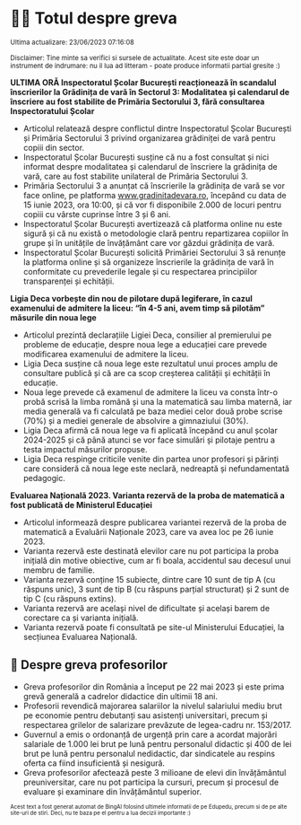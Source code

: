 # 👩‍🏫 Totul despre greva
<sub>Ultima actualizare: 23/06/2023 07:16:08</sub>

<sub>Disclaimer: Tine minte sa verifici si sursele de actualitate. Acest site este doar un instrument de indrumare: nu il lua ad litteram - poate produce informatii partial gresite :)</sub>

**ULTIMA ORĂ Inspectoratul Școlar București reacționează în scandalul înscrierilor la Grădinița de vară în Sectorul 3: Modalitatea și calendarul de înscriere au fost stabilite de Primăria Sectorului 3, fără consultarea Inspectoratului Școlar**

- Articolul relatează despre conflictul dintre Inspectoratul Școlar București și Primăria Sectorului 3 privind organizarea grădiniței de vară pentru copiii din sector.
- Inspectoratul Școlar București susține că nu a fost consultat și nici informat despre modalitatea și calendarul de înscriere la grădinița de vară, care au fost stabilite unilateral de Primăria Sectorului 3.
- Primăria Sectorului 3 a anunțat că înscrierile la grădinița de vară se vor face online, pe platforma www.gradinitadevara.ro, începând cu data de 15 iunie 2023, ora 10:00, și că vor fi disponibile 2.000 de locuri pentru copiii cu vârste cuprinse între 3 și 6 ani.
- Inspectoratul Școlar București avertizează că platforma online nu este sigură și că nu există o metodologie clară pentru repartizarea copiilor în grupe și în unitățile de învățământ care vor găzdui grădinița de vară.
- Inspectoratul Școlar București solicită Primăriei Sectorului 3 să renunțe la platforma online și să organizeze înscrierile la grădinița de vară în conformitate cu prevederile legale și cu respectarea principiilor transparenței și echității.

**Ligia Deca vorbește din nou de pilotare după legiferare, în cazul examenului de admitere la liceu: “în 4-5 ani, avem timp să pilotăm” măsurile din noua lege**

- Articolul prezintă declarațiile Ligiei Deca, consilier al premierului pe probleme de educație, despre noua lege a educației care prevede modificarea examenului de admitere la liceu.
- Ligia Deca susține că noua lege este rezultatul unui proces amplu de consultare publică și că are ca scop creșterea calității și echității în educație.
- Noua lege prevede că examenul de admitere la liceu va consta într-o probă scrisă la limba română și una la matematică sau limba maternă, iar media generală va fi calculată pe baza mediei celor două probe scrise (70%) și a mediei generale de absolvire a gimnaziului (30%).
- Ligia Deca afirmă că noua lege va fi aplicată începând cu anul școlar 2024-2025 și că până atunci se vor face simulări și pilotaje pentru a testa impactul măsurilor propuse.
- Ligia Deca respinge criticile venite din partea unor profesori și părinți care consideră că noua lege este neclară, nedreaptă și nefundamentată pedagogic.

**Evaluarea Națională 2023. Varianta rezervă de la proba de matematică a fost publicată de Ministerul Educației**

- Articolul informează despre publicarea variantei rezervă de la proba de matematică a Evaluării Naționale 2023, care va avea loc pe 26 iunie 2023.
- Varianta rezervă este destinată elevilor care nu pot participa la proba inițială din motive obiective, cum ar fi boala, accidentul sau decesul unui membru de familie.
- Varianta rezervă conține 15 subiecte, dintre care 10 sunt de tip A (cu răspuns unic), 3 sunt de tip B (cu răspuns parțial structurat) și 2 sunt de tip C (cu răspuns extins).
- Varianta rezervă are același nivel de dificultate și același barem de corectare ca și varianta inițială.
- Varianta rezervă poate fi consultată pe site-ul Ministerului Educației, la secțiunea Evaluarea Națională.

## 🏫 Despre greva profesorilor

- Greva profesorilor din România a început pe 22 mai 2023 și este prima grevă generală a cadrelor didactice din ultimii 18 ani.
- Profesorii revendică majorarea salariilor la nivelul salariului mediu brut pe economie pentru debutanți sau asistenți universitari, precum și respectarea grilelor de salarizare prevăzute de legea-cadru nr. 153/2017.
- Guvernul a emis o ordonanță de urgență prin care a acordat majorări salariale de 1.000 lei brut pe lună pentru personalul didactic și 400 de lei brut pe lună pentru personalul nedidactic, dar sindicatele au respins oferta ca fiind insuficientă și nesigură.
- Greva profesorilor afectează peste 3 milioane de elevi din învățământul preuniversitar, care nu pot participa la cursuri, precum și procesul de evaluare și examinare din învățământul superior.


<sub><sub>Acest text a fost generat automat de BingAI folosind ultimele informatii de pe Edupedu, precum si de pe alte site-uri de stiri. Deci, nu te baza pe el pentru a lua decizii importante :)</sub></sub>